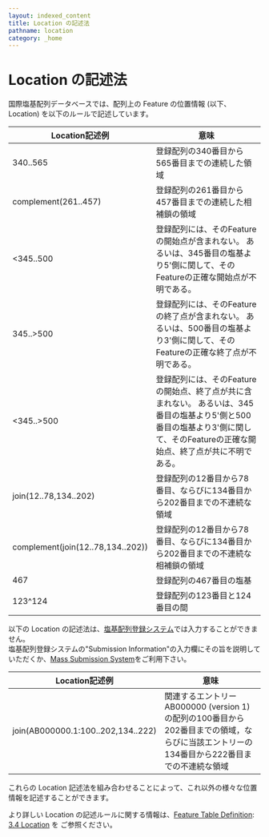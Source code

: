 ```yaml
---
layout: indexed_content
title: Location の記述法
pathname: location
category: _home
---
```


# Location の記述法

国際塩基配列データベースでは、配列上の Feature の位置情報 (以下、Location) を以下のルールで記述しています。

<div class="main_table format">

| Location記述例                       | 意味                                                                                                   |
| --------------------------------- | ---------------------------------------------------------------------------------------------------- |
| 340..565                          | 登録配列の340番目から565番目までの連続した領域                                                                           |
| complement(261..457)              | 登録配列の261番目から457番目までの連続した相補鎖の領域                                                                       |
| \<345..500                        | 登録配列には、そのFeatureの開始点が含まれない。 あるいは、345番目の塩基より5'側に関して、そのFeatureの正確な開始点が不明である。                           |
| 345..\>500                        | 登録配列には、そのFeatureの終了点が含まれない。 あるいは、500番目の塩基より3'側に関して、そのFeatureの正確な終了点が不明である。                           |
| \<345..\>500                      | 登録配列には、そのFeatureの開始点、終了点が共に含まれない。 あるいは、345番目の塩基より5'側と500番目の塩基より3'側に関して、そのFeatureの正確な開始点、終了点が共に不明である。 |
| join(12..78,134..202)             | 登録配列の12番目から78番目、ならびに134番目から202番目までの不連続な領域                                                            |
| complement(join(12..78,134..202)) | 登録配列の12番目から78番目、ならびに134番目から202番目までの不連続な相補鎖の領域                                                        |
| 467                               | 登録配列の467番目の塩基                                                                                        |
| 123^124                           | 登録配列の123番目と124番目の間                                                                                   |

</div>

以下の Location の記述法は、[塩基配列登録システム](/ddbj/websub.html)では入力することができません。  
塩基配列登録システムの"Submission Information"の入力欄にその旨を説明していただくか、[Mass Submission System](mss.html)をご利用下さい。

<div class="main_table format">

| Location記述例                        | 意味                                                                                    |
| ---------------------------------- | ------------------------------------------------------------------------------------- |
| join(AB000000.1:100..202,134..222) | 関連するエントリーAB000000 (version 1) の配列の100番目から202番目までの領域，ならびに当該エントリーの134番目から222番目までの不連続な領域 |

</div>

これらの Location 記述法を組み合わせることによって、これ以外の様々な位置情報を記述することができます。

より詳しい Location の記述ルールに関する情報は、[Feature Table Definition](/ddbj/full_index.html): [3.4 Location](/ddbj/full_index.html#3.4) を ご参照ください。
